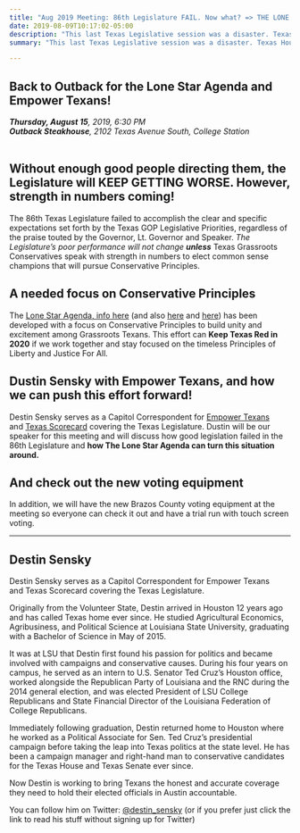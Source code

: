 ```yaml
---
title: "Aug 2019 Meeting: 86th Legislature FAIL. Now what? => THE LONE STAR AGENDA."
date: 2019-08-09T10:17:02-05:00
description: "This last Texas Legislative session was a disaster. Texas House members, including so-called \'Republicans\' hate conservative principles and are turning/have turned Texas purple, on its way to blue. They are saying, 'What are you gonna do about it?' Answer: The Lone Star Agenda"
summary: "This last Texas Legislative session was a disaster. Texas House members, including so-called \'Republicans\' hate conservative principles and are turning Texas purple, on its way to blue. They say, 'So, what are you gonna do about it?' Well, here\'s what!"

---
```


## Back to Outback for the Lone Star Agenda and Empower Texans!

<address>
	<strong>Thursday, August 15</strong>, 2019, 6:30 PM<br>
	<strong><span class="hilite">Outback Steakhouse</span></strong>, 2102 Texas Avenue South, College Station
</address> <br />

## Without enough good people directing them, the Legislature will KEEP GETTING WORSE. However, strength in numbers coming!

The 86th Texas Legislature failed to accomplish the clear and specific expectations set forth by the Texas GOP Legislative Priorities, regardless of the praise touted by the Governor, Lt. Governor and Speaker. *The Legislature’s poor performance will not change* ***unless*** Texas Grassroots Conservatives speak with strength in numbers to elect common sense champions that will pursue Conservative Principles.  

## A needed focus on Conservative Principles

The [Lone Star Agenda, info here](/lone-star-agenda/) (and also [here](https://texasscorecard.com/state/lone-star-agenda-aims-to-unite-texas-republicans/) and [here](https://texasscorecard.com/state/lone-star-agenda-swells-with-signatures/)) has been developed with a focus on Conservative Principles to build unity and excitement among Grassroots Texans. This effort can <strong  class="hilite">Keep Texas Red in 2020</strong> if we work together and stay focused on the timeless Principles of Liberty and Justice For All. 

## Dustin Sensky with Empower Texans, and how we can push this effort forward! 

Destin Sensky serves as a Capitol Correspondent for [Empower Texans](https://empowertexans.com/) and [Texas Scorecard](https://texasscorecard.com/) covering the Texas Legislature. Dustin will be our speaker for this meeting and will discuss how good legislation failed in the 86th Legislature and **how The Lone Star Agenda can turn this situation around.**  

## And check out the new voting equipment

In addition, we will have the new Brazos County voting equipment at the meeting so everyone can check it out and have a trial run with touch screen voting.

<hr />

<a name="dustin-sensky-bio" id="dustin-sensky-bio"></a>  

## Destin Sensky

Destin Sensky serves as a Capitol Correspondent for Empower Texans and Texas Scorecard covering the Texas Legislature.  

Originally from the Volunteer State, Destin arrived in Houston 12 years ago and has called Texas home ever since. He studied Agricultural Economics, Agribusiness, and Political Science at Louisiana State University, graduating with a Bachelor of Science in May of 2015.  

It was at LSU that Destin first found his passion for politics and became involved with campaigns and conservative causes. During his four years on campus, he served as an intern to U.S. Senator Ted Cruz’s Houston office, worked alongside the Republican Party of Louisiana and the RNC during the 2014 general election, and was elected President of LSU College Republicans and State Financial Director of the Louisiana Federation of College Republicans.  

Immediately following graduation, Destin returned home to Houston where he worked as a Political Associate for Sen. Ted Cruz’s presidential campaign before taking the leap into Texas politics at the state level. He has been a campaign manager and right-hand man to conservative candidates for the Texas House and Texas Senate ever since.  

Now Destin is working to bring Texans the honest and accurate coverage they need to hold their elected officials in Austin accountable.  

You can follow him on Twitter: [@destin_sensky](https://twitter.com/destin_sensky) (or if you prefer just click the link to read his stuff without signing up for Twitter)  
